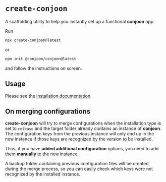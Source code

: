 # `create-conjoon`

A scaffolding utility to help you instantly set up a functional **conjoon** app.

Run 

```bash
npx create-conjoon@latest
```
or
```bash
npm init @conjoon/conjoon@latest
```
and follow the instructions on screen.

## Usage

Please see the [installation documentation](https://conjoon.org/docs/api/misc/@conjoon/create-conjoon).

## On merging configurations

**create-conjoon** will try to merge configurations when the installation type is set to `release` and the target
folder already contains an instance of **conjoon**. The configuration keys from the previous instance will only
end up in the new instance if those keys are recognized by the version to be installed.

Thus, if you have **added additional configuration** options, you need to add them **manually** to the new instance.

A backup folder containing previous configuration files will be created during the merge process, so you can easily check
which keys were not recognized by the installed instance.